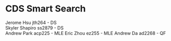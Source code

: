 # CDS Smart Search

Jerome Hsu jth264 - DS  
Skyler Shapiro ss2879 - DS  
Andrew Park acp225 - MLE
Eric Zhou ez255 - MLE
Andrew Da ad2268 - QF
